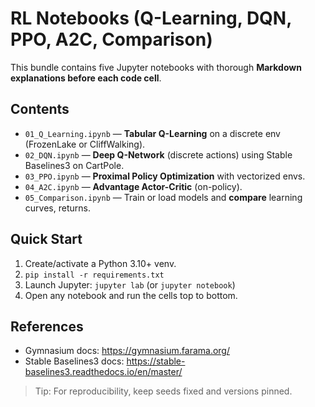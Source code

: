 
# RL Notebooks (Q-Learning, DQN, PPO, A2C, Comparison)

This bundle contains five Jupyter notebooks with thorough **Markdown explanations before each code cell**.

## Contents
- `01_Q_Learning.ipynb` — **Tabular Q-Learning** on a discrete env (FrozenLake or CliffWalking).
- `02_DQN.ipynb` — **Deep Q-Network** (discrete actions) using Stable Baselines3 on CartPole.
- `03_PPO.ipynb` — **Proximal Policy Optimization** with vectorized envs.
- `04_A2C.ipynb` — **Advantage Actor-Critic** (on-policy).
- `05_Comparison.ipynb` — Train or load models and **compare** learning curves, returns.

## Quick Start
1. Create/activate a Python 3.10+ venv.
2. `pip install -r requirements.txt`
3. Launch Jupyter: `jupyter lab` (or `jupyter notebook`)
4. Open any notebook and run the cells top to bottom.

## References
- Gymnasium docs: https://gymnasium.farama.org/
- Stable Baselines3 docs: https://stable-baselines3.readthedocs.io/en/master/

> Tip: For reproducibility, keep seeds fixed and versions pinned.
